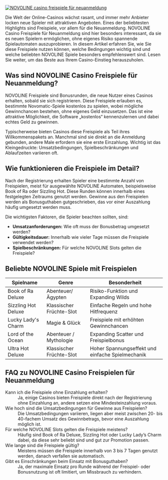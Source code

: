 [![NOVOLINE casino freispiele für neuanmeldung](https://123-caf.pages.dev/gitsignup.png)](https://vrmoo.ru/Bt82HjjY)

<p>Die Welt der Online-Casinos wächst rasant, und immer mehr Anbieter locken neue Spieler mit attraktiven Angeboten. Eines der beliebtesten Highlights sind Freispiele, vor allem für die Neuanmeldung. NOVOLINE Casino Freispiele für Neuanmeldung sind hier besonders interessant, da sie es neuen Spielern ermöglichen, ohne eigenes Risiko spannende Spielautomaten auszuprobieren. In diesem Artikel erfahren Sie, wie Sie diese Freispiele nutzen können, welche Bedingungen wichtig sind und welche beliebten NOVOLINE Spiele besonders empfehlenswert sind. Lesen Sie weiter, um das Beste aus Ihrem Casino-Einstieg herauszuholen.</p>  <h2>Was sind NOVOLINE Casino Freispiele für Neuanmeldung?</h2> <p>NOVOLINE Freispiele sind Bonusrunden, die neue Nutzer eines Casinos erhalten, sobald sie sich registrieren. Diese Freispiele erlauben es, bestimmte Novomatic-Spiele kostenlos zu spielen, wobei mögliche Gewinnchancen bestehen, ohne eigenes Geld einzusetzen. Das ist eine attraktive Möglichkeit, die Software „kostenlos“ kennenzulernen und dabei echtes Geld zu gewinnen.</p> <p>Typischerweise bieten Casinos diese Freispiele als Teil ihres Willkommenspakets an. Manchmal sind sie direkt an die Anmeldung gebunden, andere Male erfordern sie eine erste Einzahlung. Wichtig ist das Kleingedruckte: Umsatzbedingungen, Spielbeschränkungen und Ablaufzeiten variieren oft.</p>  <h2>Wie funktionieren die Freispiele im Detail?</h2> <p>Nach der Registrierung erhalten Spieler eine bestimmte Anzahl von Freispielen, meist für ausgewählte NOVOLINE Automaten, beispielsweise Book of Ra oder Sizzling Hot. Diese Runden können innerhalb eines festgelegten Zeitraums genutzt werden. Gewinne aus den Freispielen werden als Bonusguthaben gutgeschrieben, das vor einer Auszahlung häufig umgesetzt werden muss.</p> <p>Die wichtigsten Faktoren, die Spieler beachten sollten, sind:</p> <ul>   <li><strong>Umsatzanforderungen:</strong> Wie oft muss der Bonusbetrag umgesetzt werden?</li>   <li><strong>Gültigkeitsdauer:</strong> Innerhalb wie vieler Tage müssen die Freispiele verwendet werden?</li>   <li><strong>Spielbeschränkungen:</strong> Für welche NOVOLINE Slots gelten die Freispiele?</li> </ul>  <h2>Beliebte NOVOLINE Spiele mit Freispielen</h2> <table>   <thead>     <tr>       <th>Spielname</th>       <th>Genre</th>       <th>Besonderheit</th>     </tr>   </thead>   <tbody>     <tr>       <td>Book of Ra Deluxe</td>       <td>Abenteuer/Ägypten</td>       <td>Risiko-Funktion und Expanding Wilds</td>     </tr>     <tr>       <td>Sizzling Hot Deluxe</td>       <td>Klassischer Früchte-Slot</td>       <td>Einfache Regeln und hohe Hitfrequenz</td>     </tr>     <tr>       <td>Lucky Lady's Charm</td>       <td>Magie & Glück</td>       <td>Freispiele mit erhöhten Gewinnchancen</td>     </tr>     <tr>       <td>Lord of the Ocean</td>       <td>Abenteuer / Mythologie</td>       <td>Expanding Scatter und Freispielbonus</td>     </tr>     <tr>       <td>Ultra Hot Deluxe</td>       <td>Klassischer Früchte-Slot</td>       <td>Hoher Spannungseffekt und einfache Spielmechanik</td>     </tr>   </tbody> </table>  <h2>FAQ zu NOVOLINE Casino Freispielen für Neuanmeldung</h2> <dl>   <dt>Kann ich die Freispiele ohne Einzahlung erhalten?</dt>   <dd>Ja, einige Casinos bieten Freispiele direkt nach der Registrierung ohne Einzahlung an, andere setzen eine Mindesteinzahlung voraus.</dd>      <dt>Wie hoch sind die Umsatzbedingungen für Gewinne aus Freispielen?</dt>   <dd>Die Umsatzbedingungen variieren, liegen aber meist zwischen 20- bis 40-fachem Umsatz des Gewinnbetrags, bevor eine Auszahlung möglich ist.</dd>      <dt>Für welche NOVOLINE Slots gelten die Freispiele meistens?</dt>   <dd>Häufig sind Book of Ra Deluxe, Sizzling Hot oder Lucky Lady’s Charm dabei, da diese sehr beliebt sind und gut zur Promotion passen.</dd>      <dt>Wie lange sind die Freispiele gültig?</dt>   <dd>Meistens müssen die Freispiele innerhalb von 3 bis 7 Tagen genutzt werden, danach verfallen sie automatisch.</dd>      <dt>Gibt es Einschränkungen beim Einsatz mit Bonusguthaben?</dt>   <dd>Ja, der maximale Einsatz pro Runde während der Freispiel- oder Bonusnutzung ist oft limitiert, um Missbrauch zu verhindern.</dd> </dl>